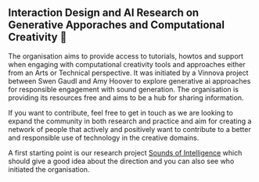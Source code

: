 ## Interaction Design and AI Research on Generative Apporaches and Computational Creativity 👋

The organisation aims to provide access to tutorials, howtos and support when engaging with computational creativity tools and approaches either from an Arts or Technical perspective. It was initiated by a Vinnova project between Swen Gaudl and Amy Hoover to explore generative ai approaches for responsible engagement with sound generation. The organisation is providing its resources free and aims to be a hub for sharing information.

If you want to contribute, feel free to get in touch as we are looking to expand the community in both research and practice and aim for creating a network of people that actively and positively want to contribute to a better and responsible use of technology in the creative domains.

A first starting point is our research project [Sounds of Intelligence](https://ljudavint.fairrats.eu) which should give a good idea about the direction and you can also see who initiated the organisation.
